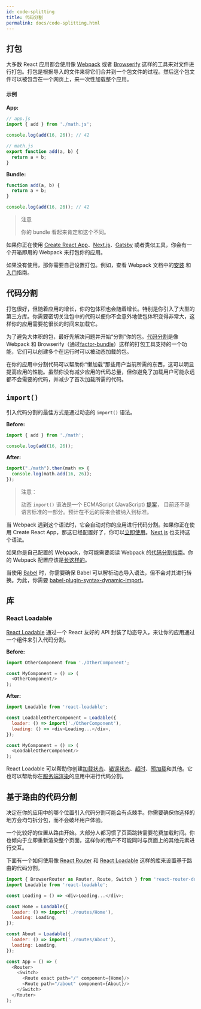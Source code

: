 ```yaml
---
id: code-splitting
title: 代码分割
permalink: docs/code-splitting.html
---
```


## 打包

大多数 React 应用都会使用像 [Webpack](https://webpack.js.org/) 或者 [Browserify](http://browserify.org/) 这样的工具来对文件进行打包。打包是根据导入的文件来将它们合并到一个包文件的过程。然后这个包文件可以被包含在一个网页上，来一次性加载整个应用。

#### 示例

**App:**

```js
// app.js
import { add } from './math.js';

console.log(add(16, 26)); // 42
```

```js
// math.js
export function add(a, b) {
  return a + b;
}
```

**Bundle:**

```js
function add(a, b) {
  return a + b;
}

console.log(add(16, 26)); // 42
```

> 注意
>
> 你的 bundle 看起来肯定和这个不同。

如果你正在使用  [Create React App](https://github.com/facebookincubator/create-react-app)、[Next.js](https://github.com/zeit/next.js/)、[Gatsby](https://www.gatsbyjs.org/) 或者类似工具，你会有一个开箱即用的 Webpack 来打包你的应用。

如果没有使用，那你需要自己设置打包。例如，查看 Webpack 文档中的[安装](https://webpack.js.org/guides/installation/) 和 [入门](https://webpack.js.org/guides/getting-started/)指南。

## 代码分割

打包很好，但随着应用的增长，你的包体积也会随着增长。特别是你引入了大型的第三方库。你需要密切关注包中的代码以便你不会意外地使包体积变得非常大，这样你的应用需要花很长的时间来加载它。

为了避免大体积的包，最好先解决问题并开始“分割”你的包。[代码分割](https://webpack.js.org/guides/code-splitting/)是像 Webpack 和 Browserify（通过[factor-bundle](https://github.com/browserify/factor-bundle)）这样的打包工具支持的一个功能，它们可以创建多个在运行时可以被动态加载的包。

在你的应用中分割代码可以帮助你“懒加载”那些用户当前所需的东西，这可以明显提高应用的性能。虽然你没有减少应用的代码总量，但你避免了加载用户可能永远都不会需要的代码，并减少了首次加载所需的代码。

## `import()`

引入代码分割的最佳方式是通过动态的 `import()` 语法。

**Before:**

```js
import { add } from './math';

console.log(add(16, 26));
```

**After:**

```js
import("./math").then(math => {
  console.log(math.add(16, 26));
});
```

> 注意：
>
> 动态 `import()` 语法是一个 ECMAScript (JavaScript) [提案](https://github.com/tc39/proposal-dynamic-import)，
> 目前还不是语言标准的一部分。预计在不远的将来会被纳入到标准。

当 Webpack 遇到这个语法时，它会自动对你的应用进行代码分割。如果你正在使用 Create React App，那这已经配置好了，你可以[立即使用](https://github.com/facebookincubator/create-react-app/blob/master/packages/react-scripts/template/README.md#code-splitting)。[Next.js](https://github.com/zeit/next.js/#dynamic-import) 也支持这个语法。


如果你是自己配置的 Webpack，你可能需要阅读 Webpack 的[代码分割指南](https://webpack.js.org/guides/code-splitting/)。你的 Webpack 配置应该是[长这样的](https://gist.github.com/gaearon/ca6e803f5c604d37468b0091d9959269)。

当使用 [Babel](http://babeljs.io/) 时，你需要确保 Babel 可以解析动态导入语法，但不会对其进行转换。为此，你需要 [babel-plugin-syntax-dynamic-import](https://yarnpkg.com/en/package/babel-plugin-syntax-dynamic-import)。

## 库

### React Loadable

[React Loadable](https://github.com/thejameskyle/react-loadable) 通过一个 React 友好的 API 封装了动态导入，来让你的应用通过一个组件来引入代码分割。

**Before:**

```js
import OtherComponent from './OtherComponent';

const MyComponent = () => (
  <OtherComponent/>
);
```

**After:**

```js
import Loadable from 'react-loadable';

const LoadableOtherComponent = Loadable({
  loader: () => import('./OtherComponent'),
  loading: () => <div>Loading...</div>,
});

const MyComponent = () => (
  <LoadableOtherComponent/>
);
```

React Loadable 可以帮助你创建[加载状态](https://github.com/thejameskyle/react-loadable#creating-a-great-loading-component)、[错误状态](https://github.com/thejameskyle/react-loadable#loading-error-states)、[超时](https://github.com/thejameskyle/react-loadable#timing-out-when-the-loader-is-taking-too-long)、[预加载](https://github.com/thejameskyle/react-loadable#preloading)和其他。它也可以帮助你在[服务端渲染](https://github.com/thejameskyle/react-loadable#------------server-side-rendering)的应用中进行代码分割。

## 基于路由的代码分割

决定在你的应用中的哪个位置引入代码分割可能会有点棘手。你需要确保你选择的地方会均匀拆分包，而不会破坏用户体验。

一个比较好的位置从路由开始。大部分人都习惯了页面跳转需要花费加载时间。你也倾向于立即重新渲染整个页面，这样你的用户不可能同时与页面上的其他元素进行交互。

下面有一个如何使用像 [React Router](https://reacttraining.com/react-router/) 和 [React Loadable](https://github.com/thejameskyle/react-loadable) 这样的库来设置基于路由的代码分割。

```js
import { BrowserRouter as Router, Route, Switch } from 'react-router-dom';
import Loadable from 'react-loadable';

const Loading = () => <div>Loading...</div>;

const Home = Loadable({
  loader: () => import('./routes/Home'),
  loading: Loading,
});

const About = Loadable({
  loader: () => import('./routes/About'),
  loading: Loading,
});

const App = () => (
  <Router>
    <Switch>
      <Route exact path="/" component={Home}/>
      <Route path="/about" component={About}/>
    </Switch>
  </Router>
);
```
